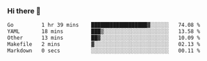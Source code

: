 ### Hi there 👋

<!--START_SECTION:waka-->

```txt
Go         1 hr 39 mins    ██████████████████▓░░░░░░   74.08 %
YAML       18 mins         ███▒░░░░░░░░░░░░░░░░░░░░░   13.58 %
Other      13 mins         ██▓░░░░░░░░░░░░░░░░░░░░░░   10.09 %
Makefile   2 mins          ▓░░░░░░░░░░░░░░░░░░░░░░░░   02.13 %
Markdown   0 secs          ░░░░░░░░░░░░░░░░░░░░░░░░░   00.11 %
```

<!--END_SECTION:waka-->
<!--
**Boombag0607/Boombag0607** is a ✨ _special_ ✨ repository because its `README.md` (this file) appears on your GitHub profile.

Here are some ideas to get you started:

- 🔭 I’m currently working on ...
- 🌱 I’m currently learning ...
- 👯 I’m looking to collaborate on ...
- 🤔 I’m looking for help with ...
- 💬 Ask me about ...
- 📫 How to reach me: ...
- 😄 Pronouns: ...
- ⚡ Fun fact: ...
-->
